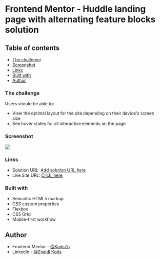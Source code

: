 # Frontend Mentor - Huddle landing page with alternating feature blocks solution


## Table of contents

  - [The challenge](#the-challenge)
  - [Screenshot](#screenshot)
  - [Links](#links)
  - [Built with](#built-with)
- [Author](#author)

### The challenge

Users should be able to:

- View the optimal layout for the site depending on their device's screen size
- See hover states for all interactive elements on the page

### Screenshot

![](./screenshot.jpg)

### Links

- Solution URL: [Add solution URL here](https://your-solution-url.com)
- Live Site URL: [Click_here](huddle-landing-page-7fxpu5vbq-znaidis-projects.vercel.app)


### Built with

- Semantic HTML5 markup
- CSS custom properties
- Flexbox
- CSS Grid
- Mobile-first workflow

## Author

- Frontend Mentor - [@KodsZn](https://www.frontendmentor.io/profile/KodsZn)
- LinkedIn - [@Znaidi Kods](https://www.linkedin.com/in/znaidi-kods-87b88329a/)
